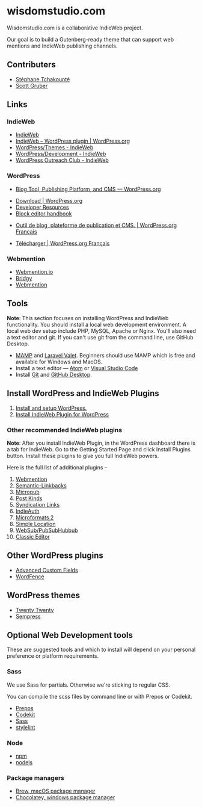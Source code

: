 # wisdomstudio.com

Wisdomstudio.com is a collaborative IndieWeb project.

Our goal is to build a Gutenberg-ready theme that can support web mentions and IndieWeb publishing channels.

## Contributers

- [Stéphane Tchakounté](https://github.com/steph1992)
- [Scott Gruber](https://github.com/scottgruber)

## Links

### IndieWeb
* [IndieWeb](https://indieweb.org/)
* [IndieWeb – WordPress plugin | WordPress.org](https://wordpress.org/plugins/indieweb/)
* [WordPress/Themes - IndieWeb](https://indieweb.org/WordPress/Themes)
* [WordPress/Development - IndieWeb](https://indieweb.org/WordPress/Development)
* [WordPress Outreach Club - IndieWeb](https://indieweb.org/WordPress_Outreach_Club)

### WordPress
* [Blog Tool, Publishing Platform, and CMS — WordPress.org](https://wordpress.org)
- [Download | WordPress.org](https://wordpress.org/download/)
- [Developer Resources](https://developer.wordpress.org/)
- [Block editor handbook](https://developer.wordpress.org/block-editor/)

* [Outil de blog, plateforme de publication et CMS. | WordPress.org Français](https://fr.wordpress.org/)
- [Télécharger | WordPress.org Français](https://fr.wordpress.org/download/)

### Webmention
* [Webmention.io](https://webmention.io/)
* [Bridgy](https://brid.gy/)
* [Webmention](https://www.w3.org/TR/webmention/)


## Tools
**Note**: This section focuses on installing WordPress and IndieWeb functionality. You should install a local web development environment. A local web dev setup include PHP, MySQL, Apache or Nginx. You'll also need a text editor and git. If you can't use git from the command line, use GitHub Desktop.

* [MAMP](https://www.mamp.info/) and [Laravel Valet](https://laravel.com/docs/7.x/valet).  Beginners should use MAMP which is free and available for Windows and MacOS.
* Install a text editor — [Atom](https://atom.io/) or [Visual Studio Code](https://code.visualstudio.com/) 
* Install [Git](https://git-scm.com/downloads) and [GitHub Desktop](https://desktop.github.com/). 

## Install WordPress and IndieWeb Plugins
1. [Install and setup WordPress.](https://wordpress.org/download/) 
2. [Install IndieWeb Plugin for WordPress](https://wordpress.org/plugins/indieweb/)

### Other recommended IndieWeb plugins
**Note**: After you install IndieWeb Plugin, in the WordPress dashboard there is a tab for IndieWeb. Go to the Getting Started Page and click Install Plugins button. Install these plugins to give you full IndieWeb powers. 

Here is the full list of additional plugins –

1. [Webmention](https://wordpress.org/plugins/webmention/)
2. [Semantic-Linkbacks](https://wordpress.org/plugins/semantic-linkbacks/)
3. [Micropub](https://wordpress.org/plugins/micropub/)
4. [Post Kinds](https://wordpress.org/plugins/indieweb-post-kinds/)
5. [Syndication Links](https://wordpress.org/plugins/syndication-links/)
6. [IndieAuth](https://wordpress.org/plugins/indieauth/)
7. [Microformats 2](https://wordpress.org/plugins/wp-uf2/)
8. [Simple Location](https://wordpress.org/plugins/simple-location/)
9. [WebSub/PubSubHubbub](https://wordpress.org/plugins/pubsubhubbub/)
10. [Classic Editor](https://wordpress.org/plugins/classic-editor/)


## Other WordPress plugins
 - [Advanced Custom Fields](https://www.advancedcustomfields.com/)
 - [WordFence](https://www.wordfence.com/)

## WordPress themes
- [Twenty Twenty](https://wordpress.org/themes/twentytwenty/)
- [Sempress](https://wordpress.org/themes/sempress/) 

## Optional Web Development tools

These are suggested tools and which to install will depend on your personal preference or platform requirements.  

### Sass
We use Sass for partials. Otherwise we're sticking to regular CSS. 

You can compile the scss files by command line or with Prepos or Codekit. 

- [Prepos](https://prepros.io/)
- [Codekit](https://codekitapp.com/)
- [Sass](https://sass-lang.com/guide)
- [stylelint](https://stylelint.io/)

### Node
- [npm](https://www.npmjs.com/)
- [nodejs](https://nodejs.org/en/download/)

### Package managers

- [Brew, macOS package manager](https://brew.sh/)
- [Chocolatey, windows package manager](https://chocolatey.org/) 


